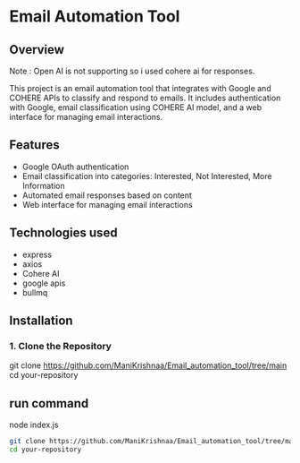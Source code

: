 # Email Automation Tool

## Overview
Note : Open AI is not supporting so i used cohere ai for responses.

This project is an email automation tool that integrates with Google and COHERE APIs to classify and respond to emails. It includes authentication with Google, email classification using COHERE AI model, and a web interface for managing email interactions.

## Features

- Google OAuth authentication
- Email classification into categories: Interested, Not Interested, More Information
- Automated email responses based on content
- Web interface for managing email interactions

## Technologies used

- express
- axios
- Cohere AI
- google apis
- bullmq

## Installation

### 1. Clone the Repository
git clone https://github.com/ManiKrishnaa/Email_automation_tool/tree/main
cd your-repository 

## run command
node index.js
```bash
git clone https://github.com/ManiKrishnaa/Email_automation_tool/tree/main
cd your-repository

